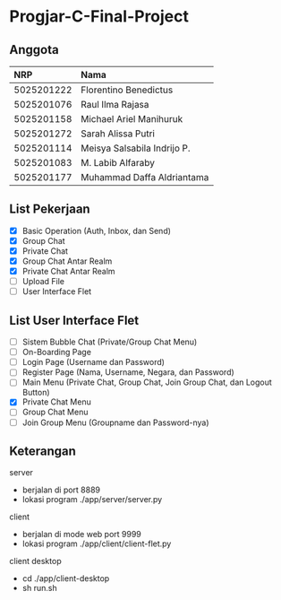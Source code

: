 # Progjar-C-Final-Project
## Anggota

| NRP        | Nama                         |
| :--------- | :--------------------------- |
| 5025201222 | Florentino Benedictus        |
| 5025201076 | Raul Ilma Rajasa             |
| 5025201158 | Michael Ariel Manihuruk      |
| 5025201272 | Sarah Alissa Putri           |
| 5025201114 | Meisya Salsabila Indrijo P.  |
| 5025201083 | M. Labib Alfaraby            |
| 5025201177 | Muhammad Daffa Aldriantama   |

## List Pekerjaan
-   [x] Basic Operation (Auth, Inbox, dan Send)
-   [x] Group Chat
-   [x] Private Chat
-   [x] Group Chat Antar Realm
-   [x] Private Chat Antar Realm
-   [ ] Upload File
-   [ ] User Interface Flet

## List User Interface Flet
-   [ ] Sistem Bubble Chat (Private/Group Chat Menu)
-   [ ] On-Boarding Page
-   [ ] Login Page (Username dan Password)
-   [ ] Register Page (Nama, Username, Negara, dan Password)
-   [ ] Main Menu (Private Chat, Group Chat, Join Group Chat, dan Logout Button)
-   [x] Private Chat Menu
-   [ ] Group Chat Menu
-   [ ] Join Group Menu (Groupname dan Password-nya)

## Keterangan
server 
- berjalan di port 8889
- lokasi program ./app/server/server.py

client 
- berjalan di mode web port 9999
- lokasi program ./app/client/client-flet.py

client desktop
- cd ./app/client-desktop
- sh run.sh